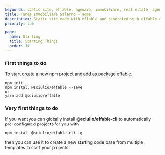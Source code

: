 ```yaml
---
keywords: static site, effable, agenzia, immobiliare, real estate, agency
title: Tanga Immobiliare Salerno - Home
description: Static site made with effable and generated with effable-cli
priority: 1.0

page:
  name: Starting
  title: Starting Things
  order: 10
---
```

### First things to do

To start create a new npm project and add as package effable.

```
npm init
npm install @sciulio/effable --save
or
yarn add @sciulio/effable
```

### Very first things to do

If you want you can globally install __@sciulio/effable-cli__ to automatically pre-configured projects for you with

```
npm install @sciulio/effable-cli -g
```

then you can use it to create a new starting code base from multiple templates to start your projects.